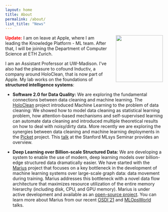 ```yaml
---
layout: home
title: About
permalink: /about/
list_title: "News"
---
```

<img style="float: right; padding-left:20px; padding-bottom:20px; width:150px;" src="/assets/photo.jpg">

**<span style="color:red">Update:</span>** I am on leave at Apple, where I am leading the Knowledge Platform - ML team. After that, I will be joining the Department of Computer Science at ETH Zurich.

I am an Assistant Proferssor at UW-Madison. I've also had the pleasure to cofound Inductiv, a company around HoloClean, that is now part of Apple. My lab works on the foundations of **structured intelligence systems**:

* <b>Software 2.0 for Data Quality:</b> We are exploring the fundamental connections between data cleaning and machine learning. The [HoloClean](http://www.holoclean.io) project introduced Machine Learning to the problem of data cleaning: We showed how to model data cleaning as statistical learning problem, how attention-based mechanisms and self-supervised learning can automate data cleaning and introduced multiple theoretical results on how to deal with noisy/dirty data. More recently we are exploring the synergies between data cleaning and machine learning deployments in the [Picket](https://arxiv.org/abs/2006.04730) project. This [talk](https://www.youtube.com/watch?v=_2upFBZsMN4) at the Stanford MLsys Seminar provides an overview.

* <b>Deep Learning over Billion-scale Structured Data:</b> We are developing a system to enable the use of modern, deep learning models over billion-edge structured data dramatically easier. We have started with the [Marius](https://marius-project.org) project that focuses on a key bottleneck in the development of machine learning systems over large-scale graph data: data movement during training. Marius addresses this bottleneck with a novel data flow architecture that maximizes resource utilization of the entire memory hierarchy (including disk, CPU, and GPU memory). Marius is under active development and available as an [open-source project](https://github.com/marius-team/marius). You can learn more about Marius from our recent [OSDI`21](https://www.youtube.com/watch?v=XP9kUuipK1A&t=17s) and [MLOpsWorld](/assets/marius_mlops.pdf") talks.